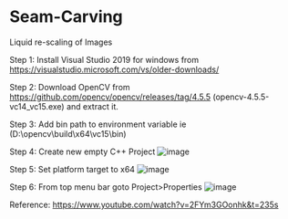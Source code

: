 # Seam-Carving
Liquid re-scaling of Images

Step 1: Install Visual Studio 2019 for windows from https://visualstudio.microsoft.com/vs/older-downloads/

Step 2: Download OpenCV from https://github.com/opencv/opencv/releases/tag/4.5.5 (opencv-4.5.5-vc14_vc15.exe) and extract it.

Step 3: Add bin path to environment variable ie (D:\opencv\build\x64\vc15\bin)

Step 4: Create new empty C++ Project
![image](https://user-images.githubusercontent.com/89216979/208403216-e677d901-f8b3-4ba9-8f15-48cfb69b9ee1.png)

Step 5: Set platform target to x64
![image](https://user-images.githubusercontent.com/89216979/208403021-c2c2174c-fad1-4aa1-9ddd-8183b6b0f395.png)

Step 6: From top menu bar goto Project>Properties
![image](https://user-images.githubusercontent.com/89216979/208404395-159d4414-922e-40ea-97ea-619247ab1032.png)



Reference: https://www.youtube.com/watch?v=2FYm3GOonhk&t=235s

